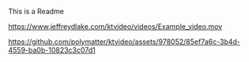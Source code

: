 This is a Readme

https://www.jeffreydlake.com/ktvideo/videos/Example_video.mov

https://github.com/polymatter/ktvideo/assets/978052/85ef7a6c-3b4d-4559-ba0b-10823c3c07d1

